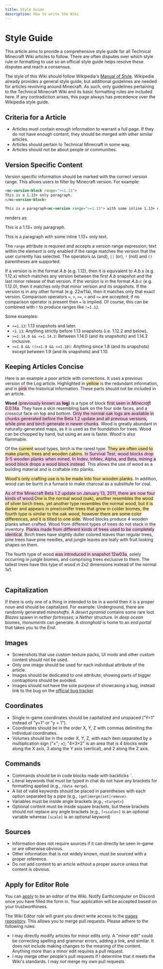 ```yaml
---
title: Style Guide
description: How to write the Wiki
---
```


# Style Guide

This article aims to provide a comprehensive style guide for all Technical Minecraft Wiki articles to follow. There are often disputes over which style rule or formatting to use so an official style guide helps resolve these disputes and reach a consensus. 

The style of this Wiki should follow Wikipedia's [Manual of Style](https://en.wikipedia.org/wiki/Wikipedia:Manual_of_Style). Wikipedia already provides a general style guide, but additional guidelines are needed for articles revolving around Minecraft. As such, only guidelines pertaining to the Technical Minecraft Wiki and its basic formatting rules are included here. If any contradiction arises, this page always has precedence over the Wikipedia style guide.

## Criteria for a Article
 - Articles must contain enough information to warrant a full page. If they do not have enough content, they should be merged with other similar articles.
 - Articles should pertain to Technical Minecraft in some way. 
 - Articles should not be about people or communities.
 
## Version Specific Content
Version specific information should be marked with the correct version range. This allows users to filter by Minecraft version. For example:
```html
<mc-version-block range=">=1.13">
This is a 1.13+ only paragraph. 
</mc-version-block>

This is a paragraph<mc-version range=">=1.13"> with some inline 1.13+ only text</mc-version>.
```
renders as:

<mc-version-block range=">=1.13">
This is a 1.13+ only paragraph. 
</mc-version-block>

This is a paragraph<mc-version range=">=1.13"> with some inline 1.13+ only text</mc-version>.

The `range` attribute is required and accepts a version range expression; text within the element is only enabled if the range matches the version that the user currently has selected. The operators `&&` (and), `||` (or), `!` (not) and `()` parentheses are supported.

If a version is in the format *A*.*b* (e.g. 1.12), then it is equivalent to *A*.*b*.x (e.g. 1.12.x) which matches any version between the first *A*.*b* snapshot and the last minor release of that version. If the version is in the format *A*.*b*.*c* (e.g. 1.12.0), then it matches only that minor version and its snapshots. If the version is in any other format (e.g. 22w11a), then it matches only that exact version. Comparison operators `=`, `>`, `>=`, `<` and `<=` are accepted; if no comparison operator is present then `=` is implied. Of course, this can be combined with `!` to produce ranges like `!=1.12`.

Some examples:
- `>=1.13`: 1.13 snapshots and later.
- `<1.13`: Anything strictly before 1.13 snapshots (i.e. 1.12.2 and below).
- `>=1.14.0 && <=1.14.2`: Between 1.14.0 (and its snapshots) and 1.14.2 inclusive.
- `>=1.8 && !(>=1.9 && <=1.10)`: Anything since 1.8 (and its snapshots) except between 1.9 (and its snapshots) and 1.10.

## Keeping Articles Concise
Here is an example a poor article with corrections. It uses a previous version of the Log article. Highlighted in <span style="background-color: rgba(252, 211, 77, 0.5)">yellow</span> is the redundant information, and in <span style="background-color: rgba(249, 168, 212, 0.5)">pink</span> the historical information. These parts should not be included in an article.

<div class="border py-2 px-5">
   <p><b>Wood</b> <span style="background-color: rgba(249, 168, 212, 0.5)">(previously known as <b>log</b>)</span> is a type of block <span style="background-color: rgba(249, 168, 212, 0.5)">first seen in <i>Minecraft</i> 0.0.14a</span>. They have a skin resembling bark on the four side faces, and a crosscut face on top and bottom.
      <span style="background-color: rgba(249, 168, 212, 0.5)">Only the normal oak logs are available in chunks generated before the Beta 1.2 update and all previous versions, while pine and birch generate in newer chunks</span>. 
        Wood is greatly abundant in naturally-generated maps, as it is used as the foundation for trees. Wood can be chopped by hand, but using an axe is faster. Wood is also flammable.
   </p>
   <p>Of the <span style="background-color: rgba(252, 211, 77, 0.5)">current</span> wood types, birch is the rarest type. <span style="background-color: rgba(252, 211, 77, 0.5)">They are often used to make plants, trees and wooden cabins.</span> <span style="background-color: rgba(249, 168, 212, 0.5)">In Survival Test, wood blocks drop 3–5 wooden planks when mined. In Indev, Infdev, Alpha, and Beta, mining a wood block drops a wood block instead</span>. <span>This allows the use of wood as a building material and is craftable into planks.</span></p>
   <p><span style="background-color: rgba(252, 211, 77, 0.5)">Wood's only crafting use is to be made into four wooden planks</span>. In addition, wood can be burnt in a furnace to make charcoal as a substitute for coal.</p>
   <p><span style="background-color: rgba(249, 168, 212, 0.5)">As of the Minecraft Beta 1.2 update on January 13, 2011, there are now four kinds of wood.</span><span style="background-color: rgba(252, 211, 77, 0.5)">One is the normal wood (oak), another resembles the wood of silver birch trees, yet another type resembles the normal wood, but it is darker and appears in pine/conifer trees that grow in colder biomes, the fourth type is similar to the oak wood, however there are some color differences, and it is tilted to one side.</span> Wood blocks produce 4 wooden planks when crafted. Wood from different types of trees do not stack in the inventory. <span style="background-color: rgba(249, 168, 212, 0.5)">Planks made from different kinds of trees used to be completely identical</span>. Birch trees have slightly duller colored leaves than regular trees, pine trees have pine needles, and jungle leaves are leafy with fruit looking shapes on them.</p>
   The fourth type of wood <span style="background-color: rgba(249, 168, 212, 0.5)">was introduced in snapshot 12w03a</span>, solely occurring in jungle biomes, and comprising trees exclusive to them. The tallest trees have this type of wood in 2x2 dimensions instead of the normal 1x1.
</div>
<br>

## Capitalization
If there is only one of a thing in intended to be in a world then it is a proper noun and should be capitalized. For example: Underground, there are randomly generated _mineshafts_. A _desert pyramid_ contains some rare loot. _Blazes_ spawn in _nether fortresses_; a _Nether_ structure. In _deep ocean_ biomes, _monuments_ can generate. A _stronghold_ is home to an _end portal_ that takes you to the _End_.

## Images
- Screenshots that use custom texture packs, UI mods and other custom content should not be used.
- Only one image should be used for each individual attribute of the article.
- Images should be dedicated to one attribute; showing parts of bigger contraptions should be avoided.
- Images should not have the sole purpose of showcasing a bug, instead link to the bug on the [official bug tracker](https://bugs.mojang.com/secure/Dashboard.jspa).

## Coordinates
- Single in-game coordinates should be capitalized and unspaced ("Y=1" instead of "y=1" or "y = 1").
- Coordinates should be in the order X, Y, Z with commas delimiting the individual coordinates.
- Volumes should be in the order X, Y, Z, with each item separated by a multiplication sign ("×"; &times;); "4×3×2" is an area that is 4 blocks wide along the X axis, 3 along the Y axis (vertical), and 2 along the Z axis.

## Commands 
- Commands should be in code blocks made with backticks <code>`</code>.
- Literal keywords that must be typed in chat do not have any brackets for formatting applied (e.g., `/data merge`).
- A list of valid keywords should be placed in parentheses with each option separated by a pipe (e.g., `(get|merge|set|remove)`.
- Variables must be inside angle brackets (e.g., `<target>`).
- Optional content must be inside square brackets, but these brackets should not replace any angle brackets (e.g., `[<scale>]` is an optional variable whereas `[scale]` is an optional keyword)

## Sources
- Information does not require sources if it can directly be seen in-game or are otherwise obvious.
- Other information that is not widely known, must be sourced with a proper reference.
- Do _not_ add content to an article without a proper source unless that content is obvious.

## Apply for Editor Role
You can [apply](https://forms.gle/3en2GGpVGbJobF8u9) to be an editor of the Wiki. Notify Earthcomputer on Discord once you have filled the form in. Your application will be accepted based on your trustworthiness.

The Wiki Editor role will grant you direct write access to the [pages repository](https://github.com/TechMCDocs/pages). This allows you to merge pull requests. Please adhere to the following rules:
- I may directly modify articles for minor edits only. A "minor edit" could be correcting spelling and grammar errors, adding a link, and similar. It does not include making changes to the meaning of the content. Anything more than a minor edit requires a pull request.
- I may merge other people's pull requests if I determine that it meets the Wiki's standards. I may *not* merge my own pull requests.
